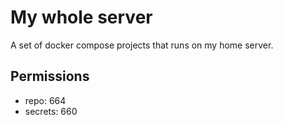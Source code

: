 # My whole server

A set of docker compose projects that runs on my home server.

## Permissions

- repo: 664
- secrets: 660
